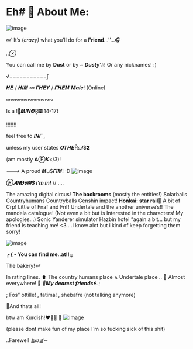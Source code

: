 # Eh# 💫 About Me:
![image](https://github.com/Dustyyxb/Eh/assets/153450745/0cf30722-6b73-4a6e-9ece-aac2df288313)

💤’‘It’s (*crazy)* what you’ll do for a **Friend**…’’…🎧

*..⊗*

You can call me by **Dust** or by ~ ***Dusty***’🎶! Or any nicknames! :)

√−−−−−−−−−−−∫

𝜢𝜠 / 𝜢𝜤𝜧 💤 𝜞𝜢𝜠𝜰 / 𝜞𝜢𝜠𝜧 ***Male***! (Online)

∾∾∾∾∾∾∾∾∾∾∾

Is a !💝𝜧𝜤𝜨𝜣Ŗ🎆 14-17❗️

!!!!!!!

feel free to 𝜤𝜨𝜞 ,

unless my user states 𝜪𝜯𝜢𝜠Ř𝜔𝜤$𝝨

(am mostly 𝝖Ⓕ𝜥</3)!

---> A proud 𝜧⊔$𝜞𝜤𝜧! :D
![image](https://github.com/Dustyyxb/Eh/assets/153450745/6a2ce938-3b0f-43ad-9fff-db3c11829d6b)

***Ⓕ𝜜𝜨Đ𝜃𝜧$ i’m in!*** // ....

The amazing digital circus!
**The backrooms**
(mostly the entities!) 
Solarballs
Countryhumans
Countryballs
Genshin impact!
**Honkai: star rail**🎇
A bit of Crp! 
Little of Fnaf and Fnf!
Undertale and the another universe’s!! 
The mandela catalogue! (Not even a bit but is Interested in the characters! My apologies…)
Sonic
Yanderer simulator
Hazbin hotel “again a bit… but my friend is teaching me! <3 .
.I know alot but i kind of keep forgetting them sorry!

![image](https://github.com/Dustyyxb/Eh/assets/153450745/ebbe747a-a20a-49a7-99de-7d0963c975b5)

**╭ { - You can find me..at!!;;**

The bakery!‌↩

In rating lines.
⬆
The country humans place
  ∧ 
Undertale place ..
🎈
Almost everywhere!
🎵
***🔆My dearest friends🌀***..;

; Fos” ottille! , fatima! , shebafre (not talking anymore)

🌸And thats all!

btw am Kurdish!❤🌻💚 🌷
![image](https://github.com/Dustyyxb/Eh/assets/153450745/c434086e-500a-4b09-a02b-f112bdf998a3)

(please dont make fun of my place I´m so fucking sick of this shit)

..Farewell *≧ω≦∽*
